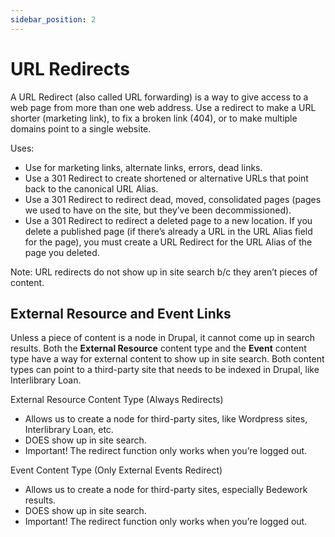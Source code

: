 ```yaml
---
sidebar_position: 2
---
```


# URL Redirects

A URL Redirect (also called URL forwarding) is a way to give access to a web page from more than one web address. Use a redirect to make a URL shorter (marketing link), to fix a broken link (404), or to make multiple domains point to a single website.

Uses:
- Use for marketing links, alternate links, errors, dead links.
- Use a 301 Redirect to create shortened or alternative URLs that point back to the canonical URL Alias.
- Use a 301 Redirect to redirect dead, moved, consolidated pages (pages we used to have on the site, but they’ve been decommissioned).
- Use a 301 Redirect to redirect a deleted page to a new location. If you delete a published page (if there’s already a URL in the URL Alias field for the page), you must create a URL Redirect for the URL Alias of the page you deleted.

Note: URL redirects do not show up in site search b/c they aren’t pieces of content.

## External Resource and Event Links

Unless a piece of content is a node in Drupal, it cannot come up in search results. Both the **External Resource** content type and the **Event** content type have a way for external content to show up in site search. Both content types can point to a third-party site that needs to be indexed in Drupal, like Interlibrary Loan.

External Resource Content Type (Always Redirects)
- Allows us to create a node for third-party sites, like Wordpress sites, Interlibrary Loan, etc.
- DOES show up in site search.
- Important! The redirect function only works when you’re logged out.

Event Content Type (Only External Events Redirect)
- Allows us to create a node for third-party sites, especially Bedework results.
- DOES show up in site search.
- Important! The redirect function only works when you’re logged out.

